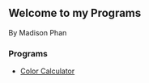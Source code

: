 ## Welcome to my Programs
By Madison Phan

### Programs
- [Color Calculator](https://phanmad000.github.io/ProgramsHW/ColorCalculator)


